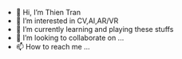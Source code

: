 - 👋 Hi, I’m Thien Tran
- 👀 I’m interested in CV,AI,AR/VR
- 🌱 I’m currently learning and playing these stuffs
- 💞️ I’m looking to collaborate on ...
- 📫 How to reach me ...

<!---
ThienTran8/ThienTran8 is a ✨ special ✨ repository because its `README.md` (this file) appears on your GitHub profile.
You can click the Preview link to take a look at your changes.
--->

